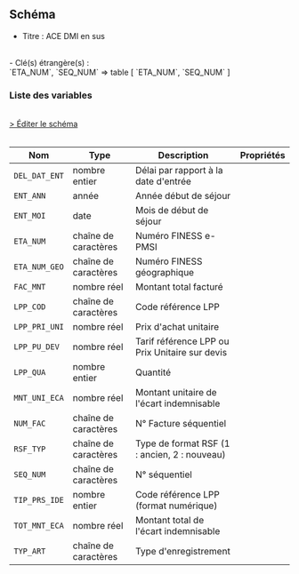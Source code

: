 ## Schéma

- Titre : ACE DMI en sus
<br />
- Clé(s) étrangère(s) : <br />
`ETA_NUM`, `SEQ_NUM` => table <PreviewPage text="T_MCOaaFASTC" link="/tables/T_MCOaaFASTC" /> [ `ETA_NUM`, `SEQ_NUM` ]<br />

### Liste des variables
<br />
<div>
    <a href="https://gitlab.com/healthdatahub/schema-snds/edit/master/schemas/PMSI/PMSI%20MCO/T_MCOaaFPSTC.json"  
    arget="_blank" rel="noopener noreferrer">> Éditer le schéma</a>
    <OutboundLink />
</div>
<br />

Nom|Type|Description|Propriétés
-|-|-|-
`DEL_DAT_ENT`|nombre entier|Délai par rapport à la date d&#x27;entrée||
`ENT_ANN`|année|Année début de séjour||
`ENT_MOI`|date|Mois de début de séjour||
`ETA_NUM`|chaîne de caractères|Numéro FINESS e-PMSI||
`ETA_NUM_GEO`|chaîne de caractères|Numéro FINESS géographique||
`FAC_MNT`|nombre réel|Montant total facturé||
`LPP_COD`|chaîne de caractères|Code référence LPP||
`LPP_PRI_UNI`|nombre réel|Prix d&#x27;achat unitaire||
`LPP_PU_DEV`|nombre réel|Tarif référence LPP ou Prix Unitaire sur devis||
`LPP_QUA`|nombre entier|Quantité||
`MNT_UNI_ECA`|nombre réel|Montant unitaire de l&#x27;écart indemnisable||
`NUM_FAC`|chaîne de caractères|N° Facture séquentiel||
`RSF_TYP`|chaîne de caractères|Type de format RSF (1 : ancien, 2 : nouveau)||
`SEQ_NUM`|chaîne de caractères|N° séquentiel||
`TIP_PRS_IDE`|nombre entier|Code référence LPP (format numérique)||
`TOT_MNT_ECA`|nombre réel|Montant total de l&#x27;écart indemnisable||
`TYP_ART`|chaîne de caractères|Type d&#x27;enregistrement||

